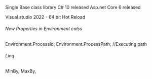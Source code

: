 
Single Base class library
C# 10 released
Asp.net Core 6 released


Visual studio 2022 - 64 bit
Hot Reload



###### New Properties in Environment calss
Environment.ProcessId;
Environment.ProcessPath; //Executing path


###### Linq
MinBy, MaxBy,
